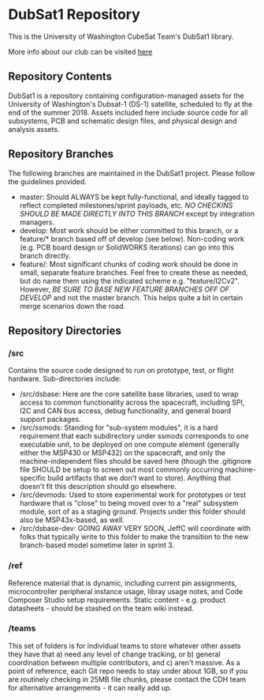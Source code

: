 # DubSat1 Repository

This is the University of Washington CubeSat Team's DubSat1
library.

More info about our club can be visited [here](http://earthweb.ess.washington.edu/space-propulsion/cubesat.php)

## Repository Contents
DubSat1 is a repository containing configuration-managed assets for the University of Washington's Dubsat-1 (DS-1) satellite, scheduled to fly at the end of the summer 2018.  Assets included here include source code for all subsystems, PCB and schematic design files, and physical design and analysis assets.  

## Repository Branches
The following branches are maintained in the DubSat1 project.  Please follow the guidelines provided.
* master:  Should ALWAYS be kept fully-functional, and ideally tagged to reflect completed milestones/sprint payloads, etc.  *NO CHECKINS SHOULD BE MADE DIRECTLY INTO THIS BRANCH* except by integration managers.
* develop:  Most work should be either committed to this branch, or a feature/* branch based off of develop (see below).  Non-coding work (e.g. PCB board design or SolidWORKS iterations) can go into this branch directly.
* feature/<featurename>:  Most significant chunks of coding work should be done in small, separate feature branches.  Feel free to create these as needed, but do name them using the indicated scheme e.g. "feature/I2Cv2".  However, *BE SURE TO BASE NEW FEATURE BRANCHES OFF OF DEVELOP* and not the master branch.  This helps quite a bit in certain merge scenarios down the road.

## Repository Directories
### /src
Contains the source code designed to run on prototype, test, or flight hardware.  Sub-directories include:

* /src/dsbase:	Here are the core satellite base libraries, used to wrap access to common functionality across the spacecraft, including SPI, I2C and CAN bus access, debug functionality, and general board support packages.
* /src/ssmods:	Standing for "sub-system modules", it is a hard requirement that each subdirectory under ssmods corresponds to one executable unit, to be deployed on one compute element (generally either the MSP430 or MSP432) on the spacecraft, and only the machine-independent files should be saved here (though the .gitignore file SHOULD be setup to screen out most commonly occurring machine-specific build artifacts that we don't want to store).  Anything that doesn't fit this description should go elsewhere.
* /src/devmods:	Used to store experimental work for prototypes or test hardware that is "close" to being moved over to a "real" subsystem module, sort of as a staging ground.  Projects under this folder should also be MSP43x-based, as well.
* /src/dsbase-dev:  GOING AWAY VERY SOON, JeffC will coordinate with folks that typically write to this folder to make the transition to the new branch-based model sometime later in sprint 3.

### /ref
Reference material that is dynamic, including current pin assignments, microcontroller peripheral instance usage, libray usage notes, and Code Composer Studio setup requirements.  Static content - e.g. product datasheets - should be stashed on the team wiki instead.

### /teams
This set of folders is for individual teams to store whatever other assets they have that a) need any level of change tracking, or b) general coordination between multiple contributors, and c) aren't massive.  As a point of reference, each Git repo needs to stay under about 1GB, so if you are routinely checking in 25MB file chunks, please contact the CDH team for alternative arrangements - it can really add up.



